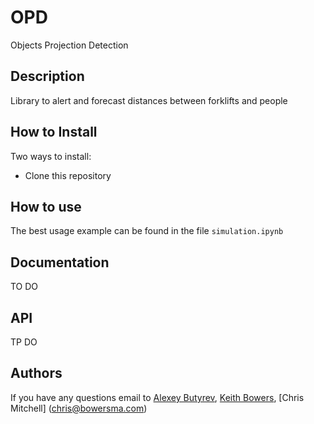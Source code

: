 # OPD
Objects Projection Detection

## Description
Library to alert and forecast distances between forklifts and people


## How to Install

Two ways to install:

- Clone this repository

## How to use

The best usage example can be found in the file `simulation.ipynb`


## Documentation
TO DO

## API
TP DO

## Authors
If you have any questions email to [Alexey Butyrev](butirev@gmail.com), [Keith Bowers](keith@bowersma.com), [Chris Mitchell] (chris@bowersma.com)
